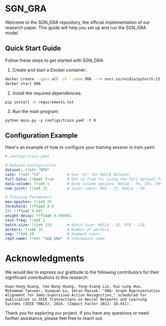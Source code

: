 # SGN_GRA 

Welcome to the SGN_GRA repository, the official implementation of our research paper. This guide will help you set up and run the SGN_GRA model.

## Quick Start Guide

Follow these steps to get started with SGN_GRA:

1. Create and start a Docker container:
```bash
docker create --gpus all -it --name GRA --rm nvcr.io/nvidia/pytorch:23.08-py3
docker start GRA
```
2. Install the required dependencies:
```
pip install -r requirements.txt
```

3. Run the main program:
```
python main.py -y configs/train.yaml -t 0
```


## Configuration Example
Here's an example of how to configure your training session in train.yaml:

``` yaml
# configs/train.yaml

# Dataset Configuration
dataset: !!str "NTU"
case: !!str "CV"            # Use 'CS' for NUCLA dataset.
Full-Data: !!bool True      # Set to True for using the full dataset for training.
data-volume: !!int 5        # Data volume options: NUCLA - 5%, 15%, 30%, 40%; NTU - 5%, 10%, 20%, 40%.
num-joint: !!int 25         # Joint count: NTU - 25, NUCLA - 20.

# Training Parameters
max-epoches: !!int 25
threshold: !!float 0.6
lr: !!float 0.001
weight-decay: !!float 0.000001
test-freq: !!int 1
batch-size: !!int 128       # Batch size: NUCLA - 32, NTU - 128.
workers: !!int 16           # Number of workers.
seg: !!int 20               # Segment count.
ckpt-name: !!str "SGN_GRA"  # Checkpoint name.
```

# Acknowledgments

We would like to express our gratitude to the following contributors for their significant contributions to this research:

```
Kuan-Hung Huang, Yao-Bang Huang, Yong-Xiang Lin, Kai-Lung Hua, Mohammad Tanveer, Xuequan Lu, Imran Razzak. "GRA: Graph Representation Alignment for Semi-Supervised Action Recognition," scheduled for publication in IEEE Transactions on Neural Networks and Learning Systems (IEEE TNNLS), 2024. (Impact Factor 2022: 10.451).
```

Thank you for exploring our project. If you have any questions or need further assistance, please feel free to reach out.